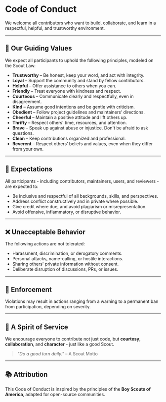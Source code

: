 # Code of Conduct

We welcome all contributors who want to build, collaborate, and learn in a respectful, helpful, and trustworthy environment.

---

## 🧭 Our Guiding Values

We expect all participants to uphold the following principles, modeled on the Scout Law:

- **Trustworthy** – Be honest, keep your word, and act with integrity.
- **Loyal** – Support the community and stand by fellow contributors.
- **Helpful** – Offer assistance to others when you can.
- **Friendly** – Treat everyone with kindness and respect.
- **Courteous** – Communicate clearly and respectfully, even in disagreement.
- **Kind** – Assume good intentions and be gentle with criticism.
- **Obedient** – Follow project guidelines and maintainers’ directions.
- **Cheerful** – Maintain a positive attitude and lift others up.
- **Thrifty** – Respect others' time, resources, and attention.
- **Brave** – Speak up against abuse or injustice. Don't be afraid to ask questions.
- **Clean** – Keep contributions organized and professional.
- **Reverent** – Respect others’ beliefs and values, even when they differ from your own.

---

## 📌 Expectations

All participants - including contributors, maintainers, users, and reviewers - are expected to:

- Be inclusive and respectful of all backgrounds, skills, and perspectives.
- Address conflict constructively and in private where possible.
- Give credit where due, and avoid plagiarism or misrepresentation.
- Avoid offensive, inflammatory, or disruptive behavior.

---

## ❌ Unacceptable Behavior

The following actions are not tolerated:

- Harassment, discrimination, or derogatory comments.
- Personal attacks, name-calling, or hostile interactions.
- Sharing others' private information without consent.
- Deliberate disruption of discussions, PRs, or issues.

---

## 📣 Enforcement

Violations may result in actions ranging from a warning to a permanent ban from participation, depending on severity.

---

## 🙏 A Spirit of Service

We encourage everyone to contribute not just code, but **courtesy**, **collaboration**, and **character** - just like a good Scout.

> *"Do a good turn daily."* – A Scout Motto

---

## 📚 Attribution

This Code of Conduct is inspired by the principles of the **Boy Scouts of America**, adapted for open-source communities.